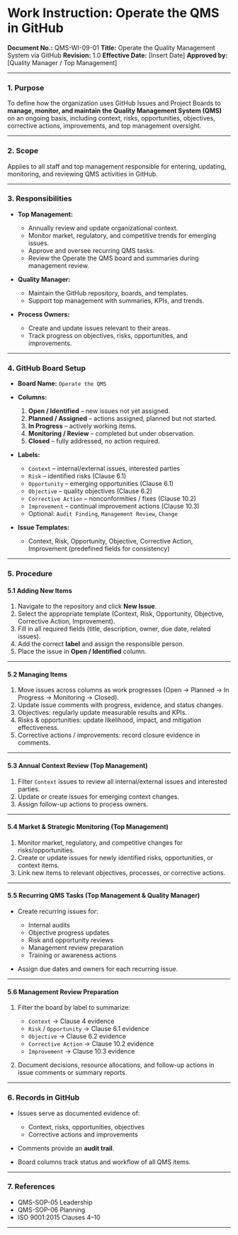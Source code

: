 # **Work Instruction: Operate the QMS in GitHub**

**Document No.:** QMS-WI-09-01
**Title:** Operate the Quality Management System via GitHub
**Revision:** 1.0
**Effective Date:** [Insert Date]
**Approved by:** [Quality Manager / Top Management]

---

### **1. Purpose**

To define how the organization uses GitHub Issues and Project Boards to **manage, monitor, and maintain the Quality Management System (QMS)** on an ongoing basis, including context, risks, opportunities, objectives, corrective actions, improvements, and top management oversight.

---

### **2. Scope**

Applies to all staff and top management responsible for entering, updating, monitoring, and reviewing QMS activities in GitHub.

---

### **3. Responsibilities**

* **Top Management:**

  * Annually review and update organizational context.
  * Monitor market, regulatory, and competitive trends for emerging issues.
  * Approve and oversee recurring QMS tasks.
  * Review the Operate the QMS board and summaries during management review.

* **Quality Manager:**

  * Maintain the GitHub repository, boards, and templates.
  * Support top management with summaries, KPIs, and trends.

* **Process Owners:**

  * Create and update issues relevant to their areas.
  * Track progress on objectives, risks, opportunities, and improvements.

---

### **4. GitHub Board Setup**

* **Board Name:** `Operate the QMS`

* **Columns:**

  1. **Open / Identified** – new issues not yet assigned.
  2. **Planned / Assigned** – actions assigned, planned but not started.
  3. **In Progress** – actively working items.
  4. **Monitoring / Review** – completed but under observation.
  5. **Closed** – fully addressed, no action required.

* **Labels:**

  * `Context` – internal/external issues, interested parties
  * `Risk` – identified risks (Clause 6.1)
  * `Opportunity` – emerging opportunities (Clause 6.1)
  * `Objective` – quality objectives (Clause 6.2)
  * `Corrective Action` – nonconformities / fixes (Clause 10.2)
  * `Improvement` – continual improvement actions (Clause 10.3)
  * Optional: `Audit Finding`, `Management Review`, `Change`

* **Issue Templates:**

  * Context, Risk, Opportunity, Objective, Corrective Action, Improvement (predefined fields for consistency)

---

### **5. Procedure**

#### 5.1 Adding New Items

1. Navigate to the repository and click **New Issue**.
2. Select the appropriate template (Context, Risk, Opportunity, Objective, Corrective Action, Improvement).
3. Fill in all required fields (title, description, owner, due date, related issues).
4. Add the correct **label** and assign the responsible person.
5. Place the issue in **Open / Identified** column.

---

#### 5.2 Managing Items

1. Move issues across columns as work progresses (Open → Planned → In Progress → Monitoring → Closed).
2. Update issue comments with progress, evidence, and status changes.
3. Objectives: regularly update measurable results and KPIs.
4. Risks & opportunities: update likelihood, impact, and mitigation effectiveness.
5. Corrective actions / improvements: record closure evidence in comments.

---

#### 5.3 Annual Context Review (Top Management)

1. Filter `Context` issues to review all internal/external issues and interested parties.
2. Update or create issues for emerging context changes.
3. Assign follow-up actions to process owners.

---

#### 5.4 Market & Strategic Monitoring (Top Management)

1. Monitor market, regulatory, and competitive changes for risks/opportunities.
2. Create or update issues for newly identified risks, opportunities, or context items.
3. Link new items to relevant objectives, processes, or corrective actions.

---

#### 5.5 Recurring QMS Tasks (Top Management & Quality Manager)

* Create recurring issues for:

  * Internal audits
  * Objective progress updates
  * Risk and opportunity reviews
  * Management review preparation
  * Training or awareness actions
* Assign due dates and owners for each recurring issue.

---

#### 5.6 Management Review Preparation

1. Filter the board by label to summarize:

   * `Context` → Clause 4 evidence
   * `Risk` / `Opportunity` → Clause 6.1 evidence
   * `Objective` → Clause 6.2 evidence
   * `Corrective Action` → Clause 10.2 evidence
   * `Improvement` → Clause 10.3 evidence
2. Document decisions, resource allocations, and follow-up actions in issue comments or summary reports.

---

### **6. Records in GitHub**

* Issues serve as documented evidence of:

  * Context, risks, opportunities, objectives
  * Corrective actions and improvements
* Comments provide an **audit trail**.
* Board columns track status and workflow of all QMS items.

---

### **7. References**

* QMS-SOP-05 Leadership
* QMS-SOP-06 Planning
* ISO 9001:2015 Clauses 4–10

---
